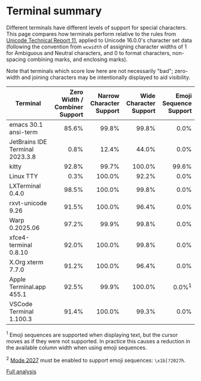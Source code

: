 # Terminal summary

Different terminals have different levels of support for special characters.
This page compares how terminals perform relative to the rules from
[Unicode Technical Report 11](https://www.unicode.org/reports/tr11/), applied
to Unicode 16.0.0's character set data (following the convention
from `wcwidth` of assigning character widths of 1 for Ambiguous and Neutral
characters, and 0 to format characters, non-spacing combining marks, and
enclosing marks).

Note that terminals which score low here are not necessarily "bad"; zero-width
and joining characters may be intentionally displayed to aid visibility.

| Terminal | Zero Width / Combiner Support | Narrow Character Support | Wide Character Support | Emoji Sequence Support |
| -------- | ----------------------------: | -----------------------: | ---------------------: | ---------------------: |
| emacs 30.1 ansi-term | 85.6% | 99.8% | 99.8% | 0.0% |
| JetBrains IDE Terminal 2023.3.8 | 0.8% | 12.4% | 44.0% | 0.0% |
| kitty | 92.8% | 99.7% | 100.0% | 99.6% |
| Linux TTY | 0.3% | 100.0% | 92.2% | 0.0% |
| LXTerminal 0.4.0 | 98.5% | 100.0% | 99.8% | 0.0% |
| rxvt-unicode 9.26 | 91.5% | 100.0% | 96.4% | 0.0% |
| Warp 0.2025.06 | 97.2% | 99.9% | 99.8% | 0.0% |
| xfce4-terminal 0.8.10 | 92.0% | 100.0% | 99.8% | 0.0% |
| X.Org xterm 7.7.0 | 91.2% | 100.0% | 96.4% | 0.0% |
| Apple Terminal.app 455.1 | 92.5% | 99.9% | 100.0% | 0.0%<sup>1</sup> |
| VSCode Terminal 1.100.3 | 91.4% | 100.0% | 99.3% | 0.0% |

<sup>1</sup> Emoji sequences are supported when displaying text, but the cursor
moves as if they were not supported. In practice this causes a reduction in the
available column width when using emoji sequences.

<sup>2</sup> [Mode 2027](https://github.com/contour-terminal/terminal-unicode-core)
must be enabled to support emoji sequences: `\x1b[?2027h`.

[Full analysis](./index.html)

